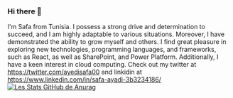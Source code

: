 ### Hi there 👋
I'm Safa from Tunisia. I possess a strong drive and determination to succeed, and I am highly adaptable to various situations. Moreover, I have demonstrated the ability to grow myself and others. I find great pleasure in exploring new technologies, programming languages, and frameworks, such as React, as well as SharePoint, and Power Platform. Additionally, I have a keen interest in cloud computing.
Check out my twitter at https://twitter.com/ayedisafa00 and linkidin at https://www.linkedin.com/in/safa-ayadi-3b3234186/ 
[![Les Stats GitHub de Anurag](https://github-readme-stats.vercel.app/api?username=safaayadi)](https://github.com/anuraghazra/github-readme-stats)

